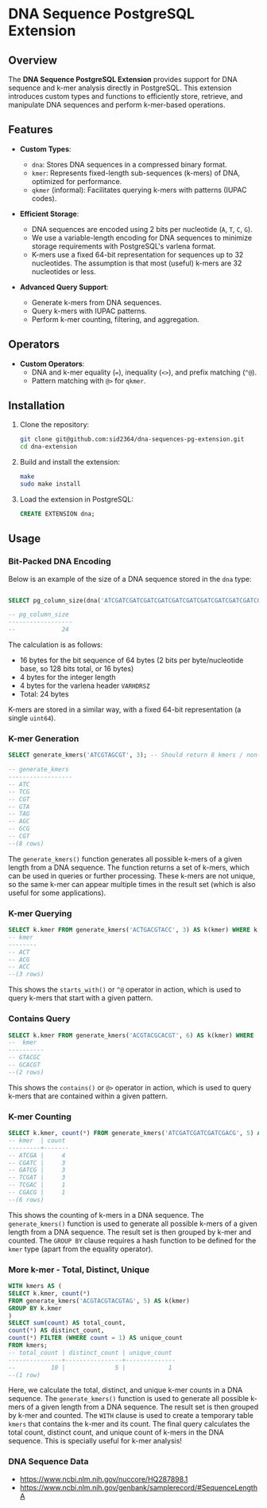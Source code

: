 # DNA Sequence PostgreSQL Extension

## Overview

The **DNA Sequence PostgreSQL Extension** provides support for DNA sequence and k-mer analysis directly in PostgreSQL. This extension introduces custom types and functions to efficiently store, retrieve, and manipulate DNA sequences and perform k-mer-based operations.

## Features

- **Custom Types**:
    - `dna`: Stores DNA sequences in a compressed binary format.
    - `kmer`: Represents fixed-length sub-sequences (k-mers) of DNA, optimized for performance.
    - `qkmer` (informal): Facilitates querying k-mers with patterns (IUPAC codes).

- **Efficient Storage**:
    - DNA sequences are encoded using 2 bits per nucleotide (`A`, `T`, `C`, `G`).
    - We use a variable-length encoding for DNA sequences to minimize storage requirements with PostgreSQL's varlena format.
    - K-mers use a fixed 64-bit representation for sequences up to 32 nucleotides. The assumption is that most (useful) k-mers are 32 nucleotides or less.

- **Advanced Query Support**:
    - Generate k-mers from DNA sequences.
    - Query k-mers with IUPAC patterns.
    - Perform k-mer counting, filtering, and aggregation.

## Operators
- **Custom Operators**:
    - DNA and k-mer equality (`=`), inequality (`<>`), and prefix matching (`^@`).
    - Pattern matching with `@>` for `qkmer`.

## Installation

1. Clone the repository:
   ```bash
   git clone git@github.com:sid2364/dna-sequences-pg-extension.git
   cd dna-extension

2. Build and install the extension:
   ```bash
   make
   sudo make install
   ```
3. Load the extension in PostgreSQL:
   ```sql
   CREATE EXTENSION dna;
   ```
   
## Usage
### Bit-Packed DNA Encoding
Below is an example of the size of a DNA sequence stored in the `dna` type:
```sql

SELECT pg_column_size(dna('ATCGATCGATCGATCGATCGATCGATCGATCGATCGATCGATCGATCGATCGATCGATCGATCG'));

-- pg_column_size
------------------
--             24
```
The calculation is as follows:
- 16 bytes for the bit sequence of 64 bytes (2 bits per byte/nucleotide base, so 128 bits total, or 16 bytes)
- 4 bytes for the integer length
- 4 bytes for the varlena header `VARHDRSZ`
- Total: 24 bytes

K-mers are stored in a similar way, with a fixed 64-bit representation (a single `uint64`).
### K-mer Generation
```sql
SELECT generate_kmers('ATCGTAGCGT', 3); -- Should return 8 kmers / non-uniques!

-- generate_kmers
------------------
-- ATC
-- TCG
-- CGT
-- GTA
-- TAG
-- AGC
-- GCG
-- CGT
--(8 rows)
```
The `generate_kmers()` function generates all possible k-mers of a given length from a DNA sequence. The function returns a set of k-mers, which can be used in queries or further processing. These k-mers are not unique, so the same k-mer can appear multiple times in the result set (which is also useful for some applications).

### K-mer Querying
```sql
SELECT k.kmer FROM generate_kmers('ACTGACGTACC', 3) AS k(kmer) WHERE k.kmer ^@ 'AC';
-- kmer
--------
-- ACT
-- ACG
-- ACC
--(3 rows)
```
This shows the `starts_with()` or `^@` operator in action, which is used to query k-mers that start with a given pattern.

### Contains Query
```sql
SELECT k.kmer FROM generate_kmers('ACGTACGCACGT', 6) AS k(kmer) WHERE 'DNMSRN' @> k.kmer ;
--  kmer
----------
-- GTACGC
-- GCACGT
--(2 rows)
```
This shows the `contains()` or `@>` operator in action, which is used to query k-mers that are contained within a given pattern.

### K-mer Counting
```sql
SELECT k.kmer, count(*) FROM generate_kmers('ATCGATCGATCGATCGACG', 5) AS k(kmer) GROUP BY k.kmer ORDER BY count(*) DESC;
-- kmer  | count
---------+-------
-- ATCGA |     4
-- CGATC |     3
-- GATCG |     3
-- TCGAT |     3
-- TCGAC |     1
-- CGACG |     1
--(6 rows)
```
This shows the counting of k-mers in a DNA sequence. The `generate_kmers()` function is used to generate all possible k-mers of a given length from a DNA sequence. The result set is then grouped by k-mer and counted. The `GROUP BY` clause requires a hash function to be defined for the `kmer` type (apart from the equality operator).

### More k-mer - Total, Distinct, Unique
```sql
WITH kmers AS (
SELECT k.kmer, count(*)
FROM generate_kmers('ACGTACGTACGTAG', 5) AS k(kmer)
GROUP BY k.kmer
)
SELECT sum(count) AS total_count,
count(*) AS distinct_count,
count(*) FILTER (WHERE count = 1) AS unique_count
FROM kmers;
-- total_count | distinct_count | unique_count
---------------+----------------+--------------
--          10 |              5 |            1
--(1 row)
```
Here, we calculate the total, distinct, and unique k-mer counts in a DNA sequence. The `generate_kmers()` function is used to generate all possible k-mers of a given length from a DNA sequence. The result set is then grouped by k-mer and counted. The `WITH` clause is used to create a temporary table `kmers` that contains the k-mer and its count. The final query calculates the total count, distinct count, and unique count of k-mers in the DNA sequence. This is specially useful for k-mer analysis!

### DNA Sequence Data
- https://www.ncbi.nlm.nih.gov/nuccore/HQ287898.1
- https://www.ncbi.nlm.nih.gov/genbank/samplerecord/#SequenceLengthA
